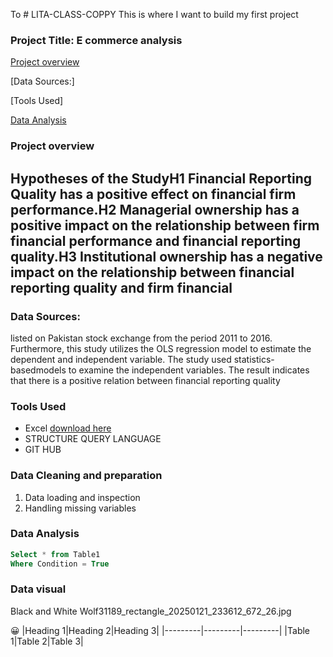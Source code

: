 To # LITA-CLASS-COPPY
This is where I want to build my first project 
### Project Title: E commerce analysis 

[Project overview](#project-overview) 

[Data Sources:] 

[Tools Used] 

[Data Analysis](#data-analysis) 

### Project overview 
Hypotheses of the StudyH1 Financial Reporting Quality has a positive effect on financial firm performance.H2  Managerial  ownership  has  a  positive  impact  on  the  relationship  between  firm  financial performance and financial reporting quality.H3  Institutional  ownership  has  a  negative  impact  on  the  relationship  between  financial                  reporting quality and firm financial 
---
### Data Sources:
listed  on  Pakistan  stock  exchange  from  the  period  2011  to 2016. Furthermore, this study utilizes the OLS regression model to estimate the dependent and   independent   variable.   The   study   used statistics-basedmodels   to   examine   the independent  variables.  The  result  indicates  that  there  is  a  positive  relation  between financial  reporting  quality 

### Tools Used
- Excel [download here](http.microsoft.com) 
- STRUCTURE QUERY LANGUAGE 
- GIT HUB

### Data Cleaning and preparation
1. Data loading and inspection 
2. Handling missing variables

### Data Analysis 
```Sql
Select * from Table1
Where Condition = True
```
### Data visual 
Black and White Wolf31189_rectangle_20250121_233612_672_26.jpg

😀 
|Heading 1|Heading 2|Heading 3|
|---------|---------|---------|
|Table 1|Table 2|Table 3|
